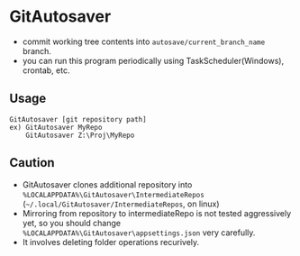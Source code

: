 # GitAutosaver
 - commit working tree contents into `autosave/current_branch_name` branch.
 - you can run this program periodically using TaskScheduler(Windows), crontab, etc.

## Usage
```
GitAutosaver [git repository path]
ex) GitAutosaver MyRepo
    GitAutosaver Z:\Proj\MyRepo
```

## Caution
- GitAutosaver clones additional repository into `%LOCALAPPDATA%\GitAutosaver\IntermediateRepos` (`~/.local/GitAutosaver/IntermediateRepos`, on linux)
- Mirroring from repository to intermediateRepo is not tested aggressively yet, so you should change `%LOCALAPPDATA%\GitAutosaver\appsettings.json` very carefully.
- It involves deleting folder operations recurively.

